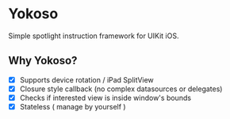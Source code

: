 # Yokoso

Simple spotlight instruction framework for UIKit iOS.

## Why Yokoso?

- [x] Supports device rotation / iPad SplitView
- [x] Closure style callback (no complex datasources or delegates)
- [x] Checks if interested view is inside window's bounds
- [x] Stateless ( manage by yourself )
